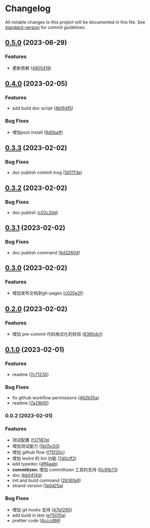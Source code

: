 # Changelog

All notable changes to this project will be documented in this file. See [standard-version](https://github.com/conventional-changelog/standard-version) for commit guidelines.

## [0.5.0](https://github.com/sklme/ts-lib-template/compare/v0.4.0...v0.5.0) (2023-06-29)


### Features

* 更新依赖 ([4855419](https://github.com/sklme/ts-lib-template/commit/48554192014bf2c3fd13ba0d33bd839689f8d1e3))

## [0.4.0](https://github.com/sklme/ts-lib-template/compare/v0.3.3...v0.4.0) (2023-02-05)


### Features

* add build doc script ([4bf64f5](https://github.com/sklme/ts-lib-template/commit/4bf64f521334a3d9a52bda7e6991f396ee42bfdb))


### Bug Fixes

* 增加post install ([9d0baff](https://github.com/sklme/ts-lib-template/commit/9d0baff12e5e3e2814184b6c10c342ed8dc2dc88))

## [0.3.3](https://github.com/sklme/ts-lib-template/compare/v0.3.2...v0.3.3) (2023-02-02)


### Bug Fixes

* doc publish commit msg ([5617f3e](https://github.com/sklme/ts-lib-template/commit/5617f3e111c72716b0b0a6124779dc9c5f82e02c))

## [0.3.2](https://github.com/sklme/ts-lib-template/compare/v0.3.1...v0.3.2) (2023-02-02)


### Bug Fixes

* doc publish ([c02c2dd](https://github.com/sklme/ts-lib-template/commit/c02c2dd74f71bae7799ddf813bb76853346ded53))

## [0.3.1](https://github.com/sklme/ts-lib-template/compare/v0.3.0...v0.3.1) (2023-02-02)


### Bug Fixes

* doc publish command ([6d32604](https://github.com/sklme/ts-lib-template/commit/6d3260408bdef194d423745dc6a33f46cbd09a0c))

## [0.3.0](https://github.com/sklme/ts-lib-template/compare/v0.2.0...v0.3.0) (2023-02-02)


### Features

* 增加发布文档到gh-pages ([c020e2f](https://github.com/sklme/ts-lib-template/commit/c020e2f4e9dde4e5dd0282646097d378f8f5e92f))

## [0.2.0](https://github.com/sklme/ts-lib-template/compare/v0.1.0...v0.2.0) (2023-02-02)

### Features

- 增加 pre-commit 代码格式化的校验 ([6360dcf](https://github.com/sklme/ts-lib-template/commit/6360dcfe70dbc0371044a94b8733861c9b374e36))

## [0.1.0](https://github.com/sklme/ts-lib-template/compare/v0.0.2...v0.1.0) (2023-02-01)

### Features

- readme ([7c71235](https://github.com/sklme/ts-lib-template/commit/7c7123599da49ac86bf98370cd1c047c942985da))

### Bug Fixes

- fix github workflow permissions ([462b55a](https://github.com/sklme/ts-lib-template/commit/462b55aaf0805912599662fd61b8c8b81819c2f9))
- readme ([7a29b10](https://github.com/sklme/ts-lib-template/commit/7a29b101abe62c96d3d39e9f9fa9a76851acef4d))

### 0.0.2 (2023-02-01)

### Features

- 测试配置 ([f37187e](https://github.com/sklme/ts-lib-template/commit/f37187e4cfa1704ff4683809c663c78c1c9cd07e))
- 增加测试能力 ([1b05c03](https://github.com/sklme/ts-lib-template/commit/1b05c03c3fffe8fc065de691f63ff1a0b03b0322))
- 增加 github flow ([f75f20c](https://github.com/sklme/ts-lib-template/commit/f75f20c2522e169b296f15b9cebc54f36077b078))
- 增加 leslint 的 lint 功能 ([7d0cff2](https://github.com/sklme/ts-lib-template/commit/7d0cff267098527b4500ef7284ca9e02b0850483))
- add typedoc ([4ff4aab](https://github.com/sklme/ts-lib-template/commit/4ff4aab3468ba7704cbe78e47777419775db00c4))
- **commitizen:** 增加 committizen 工具的支持 ([0c91b73](https://github.com/sklme/ts-lib-template/commit/0c91b73689b9d6ec3586fd372e2a1a5d781d9fc3))
- doc ([bb0414d](https://github.com/sklme/ts-lib-template/commit/bb0414da3d6c5f12acbc2110fc5883925968c013))
- init and build command ([2636fa9](https://github.com/sklme/ts-lib-template/commit/2636fa9e05b6061249f099ffb0a03647194e21af))
- strand-version ([1e0d25a](https://github.com/sklme/ts-lib-template/commit/1e0d25a980b7f7ed5ae8df6e5d9f5ce2340085b9))

### Bug Fixes

- 增加 git hooks 支持 ([47bf290](https://github.com/sklme/ts-lib-template/commit/47bf290caeeb553753ddcdb482ed49be12a1d265))
- add build in test ([e75010a](https://github.com/sklme/ts-lib-template/commit/e75010aa77423543ee99e8aafc648c3524a18471))
- prettier code ([4cccd96](https://github.com/sklme/ts-lib-template/commit/4cccd96b1fa8d3b5a4c6be5b722cc26689ed30ce))
